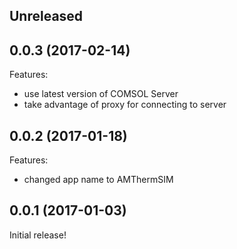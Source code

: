 ## Unreleased

## 0.0.3 (2017-02-14)

Features:

  - use latest version of COMSOL Server
  - take advantage of proxy for connecting to server

## 0.0.2 (2017-01-18)

Features:

  - changed app name to AMThermSIM

## 0.0.1 (2017-01-03)

Initial release!
